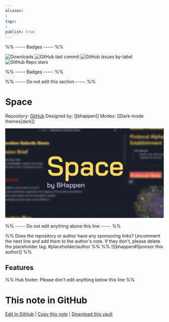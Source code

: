 ```yaml
---
aliases:
- 
tags: 
- 
publish: true
---
```


%% ----- Badges ----- %%

![Downloads](https://img.shields.io/badge/downloads-631-573E7A?style=for-the-badge&logo=)
![GitHub last commit](https://img.shields.io/github/last-commit/bhappen/obsidian-space?color=573E7A&label=last%20update&logo=github&style=for-the-badge)
![GitHub issues by-label](https://img.shields.io/github/issues/bhappen/obsidian-space/help%20wanted?color=573E7A&logo=github&style=for-the-badge) 
![GitHub Repo stars](https://img.shields.io/github/stars/bhappen/obsidian-space?color=573E7A&logo=github&style=for-the-badge)

%% ----- Badges ----- %%

%% ----- Do not edit this section ----- %%

# Space

Repository: [GitHub](https://github.com/bhappen/obsidian-space)
Designed by: [[bhappen]]
Modes: [[Dark-mode themes|dark]]



![screenshot](https://github.com/bhappen/obsidian-space/raw/HEAD/obsidian-space.png)

%% ----- Do not edit anything above this line ----- %% 

%% Does the repository or author have any sponsoring links? Uncomment the next line and add them to the author's note. If they don't, please delete the placeholder tag: #placeholder/author %%
%% ![[bhappen#Sponsor this author]] %%


## Features



%% Hub footer: Please don't edit anything below this line %%

# This note in GitHub

<span class="git-footer">[Edit In GitHub](https://github.dev/obsidian-community/obsidian-hub/blob/main/02%20-%20Community%20Expansions/02.05%20All%20Community%20Expansions/Themes/Space.md "git-hub-edit-note") | [Copy this note](https://raw.githubusercontent.com/obsidian-community/obsidian-hub/main/02%20-%20Community%20Expansions/02.05%20All%20Community%20Expansions/Themes/Space.md "git-hub-copy-note") | [Download this vault](https://github.com/obsidian-community/obsidian-hub/archive/refs/heads/main.zip "git-hub-download-vault") </span>
